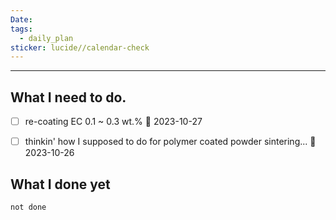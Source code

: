 ```yaml
---
Date: 
tags:
  - daily_plan
sticker: lucide//calendar-check
---
```

---
## What I need to do.

- [ ] re-coating EC 0.1 ~ 0.3 wt.% 📅 2023-10-27
- [ ] thinkin' how I supposed to do for polymer coated powder sintering... 📅 2023-10-26 



## What I done yet
```tasks
not done
```
